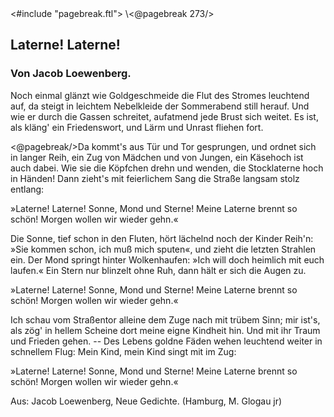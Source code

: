 <div class="hidden">
<#include "pagebreak.ftl">
\<@pagebreak 273/>
</div>
<h2>Laterne! Laterne!</h2>

<h3>Von Jacob Loewenberg.</h3>

Noch einmal glänzt wie Goldgeschmeide
die Flut des Stromes leuchtend auf,
da steigt in leichtem Nebelkleide
der Sommerabend still herauf.
Und wie er durch die Gassen schreitet,
aufatmend jede Brust sich weitet.
Es ist, als kläng' ein Friedenswort,
und Lärm und Unrast fliehen fort.

\<@pagebreak/>Da kommt's aus Tür und Tor gesprungen,
und ordnet sich in langer Reih,
ein Zug von Mädchen und von Jungen,
ein Käsehoch ist auch dabei.
Wie sie die Köpfchen drehn und wenden,
die Stocklaterne hoch in Händen!
Dann zieht's mit feierlichem Sang
die Straße langsam stolz entlang:

»Laterne! Laterne!
Sonne, Mond und Sterne!
Meine Laterne brennt so schön!
Morgen wollen wir wieder gehn.«

Die Sonne, tief schon in den Fluten,
hört lächelnd noch der Kinder Reih'n:
»Sie kommen schon, ich muß mich sputen«,
und zieht die letzten Strahlen ein.
Der Mond springt hinter Wolkenhaufen:
»Ich will doch heimlich mit euch laufen.«
Ein Stern nur blinzelt ohne Ruh,
dann hält er sich die Augen zu.

»Laterne! Laterne!
Sonne, Mond und Sterne!
Meine Laterne brennt so schön!
Morgen wollen wir wieder gehn.«

Ich schau vom Straßentor alleine
dem Zuge nach mit trübem Sinn;
mir ist's, als zög' in hellem Scheine
dort meine eigne Kindheit hin.
Und mit ihr Traum und Frieden gehen. --
Des Lebens goldne Fäden wehen
leuchtend weiter in schnellem Flug:
Mein Kind, mein Kind singt mit im Zug:

»Laterne! Laterne!
Sonne, Mond und Sterne!
Meine Laterne brennt so schön!
Morgen wollen wir wieder gehn.«

<div class="source pre">Aus: Jacob Loewenberg, Neue Gedichte.
(Hamburg, M. Glogau jr)</div>

